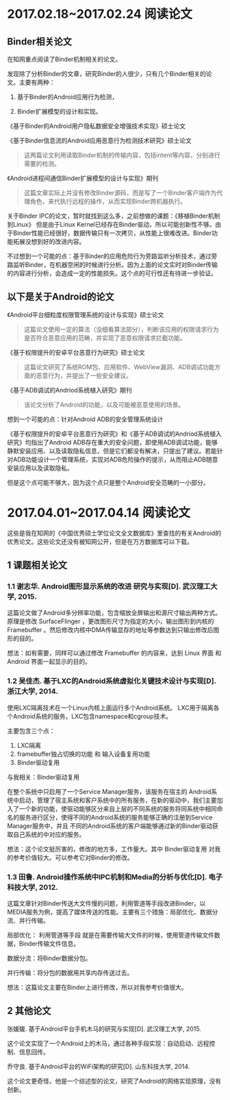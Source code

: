 
# 2017.02.18~2017.02.24 阅读论文

## Binder相关论文

在知网重点阅读了Binder机制相关的论文。

发现除了分析Binder的文章，研究Binder的人很少，只有几个Binder相关的论文。主要有两种：

1. 基于Binder的Android应用行为检测，

2. Binder扩展模型的设计和实现。

《基于Binder的Android用户隐私数据安全增强技术实现》硕士论文

《基于Binder信息流的Android应用恶意行为检测技术研究》硕士论文

> 这两篇论文利用读取Binder机制的传输内容，包括intent等内容，分别进行需要的检测。

《Android进程间通信Binder扩展模型的设计与实现》期刊

> 这篇文章实际上并没有修改Binder源码，而是写了一个Binder客户端作为代理角色，来代执行远程的操作，从而实现Binder跨机器执行。

关于Binder IPC的论文，暂时就找到这么多，之前想做的课题：《移植Binder机制到Linux》 但是由于Linux Kernel已经存在Binder驱动，所以可能创新性不够。由于Binder性能已经很好，数据传输只有一次拷贝，从性能上很难改进。Binder功能拓展没想到好的改进内容。

不过想到一个可能的点：基于Binder的应用危险行为旁路监听分析技术，通过旁路监听Binder，在机器空闲的时候进行分析。因为上面的论文实时对Binder传输的内容进行分析，会造成一定的性能损失。这个点的可行性还有待进一步验证。

## 以下是关于Android的论文

《Android平台细粒度权限管理系统的设计与实现》硕士论文

 > 这篇论文使用一定的算法（没细看算法部分），判断该应用的权限请求行为是否符合恶意应用的范畴，并实现了恶意权限请求拦截功能。

《基于权限提升的安卓平台恶意行为研究》硕士论文

 > 这篇论文研究了系统ROM包、应用软件、WebView漏洞、ADB调试功能方面的恶意行为，并提出了一些安全建议。

《基于ADB调试的Andriod系统植入研究》期刊

> 该论文分析了Android的功能，以及可能被恶意使用的场景。

想到一个可能的点：针对Android ADB的安全管理系统设计

《基于权限提升的安卓平台恶意行为研究》和《基于ADB调试的Andriod系统植入研究》均指出了Android ADB存在重大的安全问题，即使用ADB调试功能，能够静默安装应用、以及读取隐私信息，但是它们都没有解决，只提出了建议。若能针对ADB功能设计一个管理系统，实现对ADB危险操作的提示，从而阻止ADB随意安装应用以及读取隐私。

但是这个点可能不够大，因为这个点只是整个Android安全范畴的一小部分。

# 2017.04.01~2017.04.14 阅读论文

这些是我在知网的《中国优秀硕士学位论文全文数据库》里查找的有关Android的优秀论文。这些论文还没有被知网公开，但是在万方数据库可以下载。

## 1 课题相关论文

### 1.1 谢志华. Android图形显示系统的改进 研究与实现[D]. 武汉理工大学, 2015.

这篇论文做了Android多分辨率功能，包含缩放全屏输出和源尺寸输出两种方式。
原理是修改 SurfaceFlinger ，更改图形尺寸为指定的大小，输出图形到内核的 Framebuffer 。然后修改内核中DMA传输显存的地址等参数达到只输出修改后图形的目的。

想法：如有需要，同样可以通过修改 Framebuffer 的内容来，达到 Linux 界面 和 Android 界面一起显示的目的。

### 1.2 吴佳杰. 基于LXC的Android系统虚拟化关键技术设计与实现[D]. 浙江大学, 2014.

使用LXC隔离技术在一个Linux内核上面运行多个Android系统。
LXC用于隔离各个Android系统的服务，LXC包含namespace和cgroup技术。

主要包含三个点：
1. LXC隔离
2. framebuffer独占切换的功能 和 输入设备复用功能
3. Binder驱动复用

与我相关：Binder驱动复用

在整个系统中只启用了一个Service Manager服务，该服务在宿主的 Android系统中启动，管理了宿主系统和客户系统中的所有服务，在新的驱动中，我们主要加入了一个新的功能，使驱动能够区分来自上层的不同系统的服务将同系统中相同命名的服务进行区分，使得不同的Android系统的服务能够正确的注册到Service Manager服务中，并且 不同的Android系统的客户端能够通过新的Binder驱动获取自己系统的中对应的服务。

想法：这个论文挺厉害的，修改的地方多，工作量大。其中 Binder驱动复用 对我的参考价值较大。可以参考它对Binder的修改。

### 1.3 田鲁. Android操作系统中IPC机制和Media的分析与优化[D]. 电子科技大学, 2012.

这篇文章针对Binder传送大文件慢的问题，利用管道等手段改进Binder，以MEDIA服务为例，提高了媒体传送的性能。主要有三个措施：局部优化、数据分流、并行传输。

局部优化： 利用管道等手段 就是在需要传输大文件的时候，使用管道传输文件数据，Binder传输文件信息。

数据分流：将Binder数据分包。

并行传输：将分包的数据用共享内存传送过去。

想法：这篇论文主要在Binder上进行修改，所以对我参考价值很大。

## 2 其他论文

张媛媛. 基于Android平台手机木马的研究与实现[D]. 武汉理工大学, 2015.

这个论文实现了一个Android上的木马，通过各种手段实现：自动启动、远程控制、信息回传。

乔守良. 基于Android平台的WiFi架构的研究[D]. 山东科技大学, 2014.

这个论文更奇怪，他是一个综述型的论文，研究了Android的网络实现原理，没有创新。
